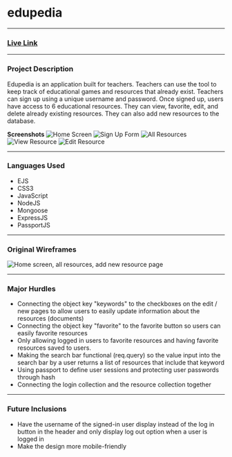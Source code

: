 # edupedia
___________________________

### [Live Link](https://edupedia.herokuapp.com/signup)
___________________________

### Project Description

Edupedia is an application built for teachers. Teachers can use the tool to keep track of educational games and resources that already exist. Teachers can sign up using a unique username and password. Once signed up, users have access to 6 educational resources. They can view, favorite, edit, and delete already existing resources. They can also add new resources to the database. 

**Screenshots**
![Home Screen](/images/projectTwoHomeScreen.png)
![Sign Up Form](/images/projectTwoSignUpForm.png)
![All Resources](/images/projectTwoAllResources.png)
![View Resource](/images/projectTwoViewResource.png)
![Edit Resource](/images/projectTwoEditScreen.png)

___________________________

### Languages Used

- EJS 
- CSS3
- JavaScript
- NodeJS
- Mongoose
- ExpressJS
- PassportJS

___________________________

### Original Wireframes

![Home screen, all resources, add new resource page](https://media.git.generalassemb.ly/user/41193/files/605ecf80-b8f4-11ec-88a2-27dec2d53a2c)

___________________________

### Major Hurdles

- Connecting the object key "keywords" to the checkboxes on the edit / new pages to allow users to easily update information about the resources (documents)
- Connecting the object key "favorite" to the favorite button so users can easily favorite resources
- Only allowing logged in users to favorite resources and having favorite resources saved to users. 
- Making the search bar functional (req.query) so the value input into the search bar by a user returns a list of resources that include that keyword 
- Using passport to define user sessions and protecting user passwords through hash 
- Connecting the login collection and the resource collection together

___________________________

### Future Inclusions

- Have the username of the signed-in user display instead of the log in button in the header and only display log out option when a user is logged in
- Make the design more mobile-friendly 